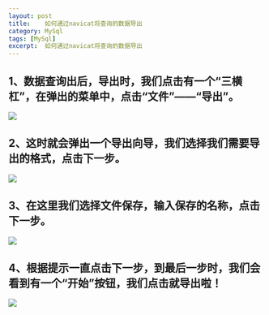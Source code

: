 ```yaml
---
layout: post
title:    如何通过navicat将查询的数据导出
category: MySql
tags: [MySql]
excerpt:  如何通过navicat将查询的数据导出
---
```



## 1、数据查询出后，导出时，我们点击有一个“三横杠”，在弹出的菜单中，点击“文件”——“导出”。 ##

![](http://www.nangongyibin.com/assets/images/Java/MySql/3.png)

## 2、这时就会弹出一个导出向导，我们选择我们需要导出的格式，点击下一步。 ##

![](http://www.nangongyibin.com/assets/images/Java/MySql/4.png)

## 3、在这里我们选择文件保存，输入保存的名称，点击下一步。 ##

![](http://www.nangongyibin.com/assets/images/Java/MySql/5.png)


## 4、根据提示一直点击下一步，到最后一步时，我们会看到有一个“开始”按钮，我们点击就导出啦！ ##

![](http://www.nangongyibin.com/assets/images/Java/MySql/6.png)
